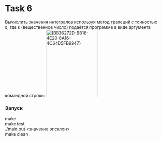 # Task 6

Вычислить значения интегралов используя метод трапеций с точностью ε, где ε
(вещественное число) подаётся программе в виде аргумента командной строки:
<img width="171" height="222" alt="{BB36272D-B816-4E20-8A16-4C64D5FB9947}" src="https://github.com/user-attachments/assets/cd0e665f-d3a2-4d70-bd5d-1884cf8f061b" />

### Запуск
make  
make test  
./main.out <значение эпсилон>  
make clean  
